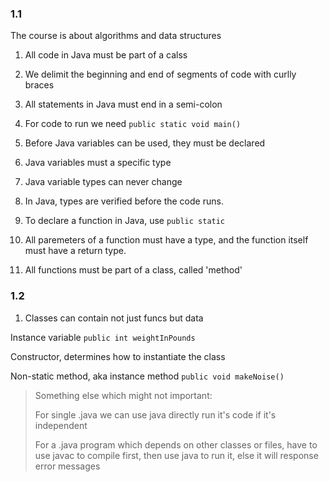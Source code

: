### 1.1

The course is about algorithms and data structures

1. All code in Java must be part of a calss
2. We delimit the beginning and end of segments of code with curlly braces
3. All statements in Java must end in a semi-colon
4. For code to run we need `public static void main()`

1. Before Java variables can be used, they must be declared
2. Java variables must a specific type
3. Java variable types can never change
4. In Java, types are verified before the code runs. 

1. To declare a function in Java, use `public static`
2. All paremeters of a function must have a type, and the function itself must have a return type.
3. All functions must be part of a class, called 'method'

### 1.2

1. Classes can contain not just funcs but data

Instance variable `public int weightInPounds`

Constructor, determines how to instantiate the class

Non-static method, aka instance method `public void makeNoise()`

> Something else which might not important:
>
> For single .java we can use java directly run it's code if it's independent
>
> For a .java program which depends on other classes or files, have to use javac to compile first, then use java to run it, else it will response error messages